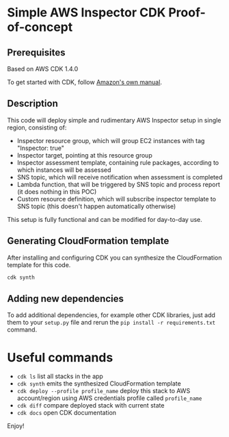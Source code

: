 
# Simple AWS Inspector CDK Proof-of-concept

## Prerequisites

Based on AWS CDK 1.4.0

To get started with CDK, follow [Amazon's own manual](https://aws.amazon.com/blogs/developer/getting-started-with-the-aws-cloud-development-kit-and-python/).

## Description

This code will deploy simple and rudimentary AWS Inspector setup in single region, consisting of:

* Inspector resource group, which will group EC2 instances with tag "Inspector: true"
* Inspector target, pointing at this resource group
* Inspector assessment template, containing rule packages, according to which instances will be assessed
* SNS topic, which will receive notification when assessment is completed
* Lambda function, that will be triggered by SNS topic and process report (it does nothing in this POC)
* Custom resource definition, which will subscribe inspector template to SNS topic (this doesn't happen automatically otherwise)

This setup is fully functional and can be modified for day-to-day use.

## Generating CloudFormation template

After installing and configuring CDK you can synthesize the CloudFormation template for this code.

```bash
cdk synth
```

## Adding new dependencies

To add additional dependencies, for example other CDK libraries, just add
them to your `setup.py` file and rerun the `pip install -r requirements.txt`
command.

# Useful commands

* `cdk ls`          list all stacks in the app
* `cdk synth`       emits the synthesized CloudFormation template
* `cdk deploy --profile profile_name`      deploy this stack to AWS account/region using AWS credentials profile called `profile_name`
* `cdk diff`        compare deployed stack with current state
* `cdk docs`        open CDK documentation

Enjoy!
